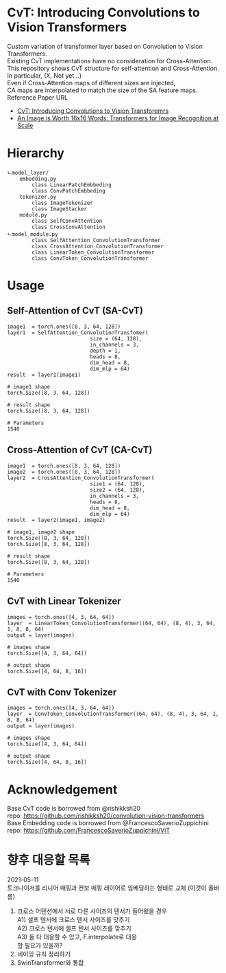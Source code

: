 # CvT: Introducing Convolutions to Vision Transformers
Custom variation of transformer layer based on Convolution to Vision Transformers.  
Existing CvT implementations have no consideration for Cross-Attention.  
This repository shows CvT structure for self-attention and Cross-Attention.
In particular, (X, Not yet...)  
Even if Cross-Attention maps of different sizes are injected,  
CA maps are interpolated to match the size of the SA feature maps.  
Reference Paper URL  
- [CvT: Introducing Convolutions to Vision Transforemrs](https://arxiv.org/abs/2103.15808)  
- [An Image is Worth 16x16 Words: Transformers for Image Recognition at Scale](https://arxiv.org/abs/2010.11929)  
  
# Hierarchy 
```
ㄴmodel_layer/
    embedding.py
        class LinearPatchEmbbeding
        class ConvPatchEmbbeding
    tokenizer.py
        class ImageTokenizer
        class ImageStacker
    module.py
        class SelfConvAttention
        class CrossConvAttention
ㄴmodel_module.py  
        class SelfAttention_ConvolutionTransformer  
        class CrossAttention_ConvolutionTransformer  
        class LinearToken_ConvolutionTransformer  
        class ConvToken_ConvolutionTransformer  
``` 
# Usage
## Self-Attention of CvT (SA-CvT)  
```
image1  = torch.ones([8, 3, 64, 128])
layer1  = SelfAttention_ConvolutionTransfomer(
                           size = (64, 128),
                           in_channels = 3,  
                           depth = 1, 
                           heads = 8, 
                           dim_head = 8, 
                           dim_mlp = 64) 
result  = layer1(image1)

# image1 shape
torch.Size([8, 3, 64, 128])

# result shape
torch.Size([8, 3, 64, 128])

# Parameters
1540
```
  
## Cross-Attention of CvT (CA-CvT)  
```
image1  = torch.ones([8, 3, 64, 128])
image2  = torch.ones([8, 3, 64, 128])
layer2  = CrossAttention_ConvolutionTransformer(
                           size1 = (64, 128),
                           size2 = (64, 128), 
                           in_channels = 3,
                           heads = 8,
                           dim_head = 8, 
                           dim_mlp = 64)
result  = layer2(image1, image2)

# image1, image2 shape
torch.Size([8, 3, 64, 128])
torch.Size([8, 3, 64, 128])

# result shape
torch.Size([8, 3, 64, 128])

# Parameters
1540
```
  
## CvT with Linear Tokenizer  
```
images = torch.ones([4, 3, 64, 64])
layer  = LinearToken_ConvolutionTransformer((64, 64), (8, 4), 3, 64, 1, 8, 8, 64)
output = layer(images)

# images shape
torch.Size([4, 3, 64, 64])

# output shape
torch.Size([4, 64, 8, 16])
```
  
## CvT with Conv Tokenizer  
```
images = torch.ones([4, 3, 64, 64])
layer  = ConvToken_ConvolutionTransformer((64, 64), (8, 4), 3, 64, 1, 8, 8, 64)
output = layer(images)

# images shape
torch.Size([4, 3, 64, 64])

# output shape
torch.Size([4, 64, 8, 16])
```
  
# Acknowledgement  
Base CvT code is borrowed from @rishikksh20  
repo: https://github.com/rishikksh20/convolution-vision-transformers  
Base Embedding code is borrowed from @FrancescoSaverioZuppichini  
repo: https://github.com/FrancescoSaverioZuppichini/ViT  
  
# 향후 대응할 목록  
2021-05-11  
토크나이저를 리니어 매핑과 컨보 매핑 레이어로 임베딩하는 형태로 교체 (이것이 올바름)  
1. 크로스 어텐션에서 서로 다른 사이즈의 텐서가 들어왔을 경우  
    A1) 셀프 텐서에 크로스 텐서 사이즈를 맞추기  
    A2) 크로스 텐서에 셀프 텐서 사이즈를 맞추기  
    A3) 둘 다 대응할 수 있고, F.interpolate로 대응  
    할 필요가 있을까?  
2. 네이밍 규칙 정리하기  
3. SwinTransformer와 통합  